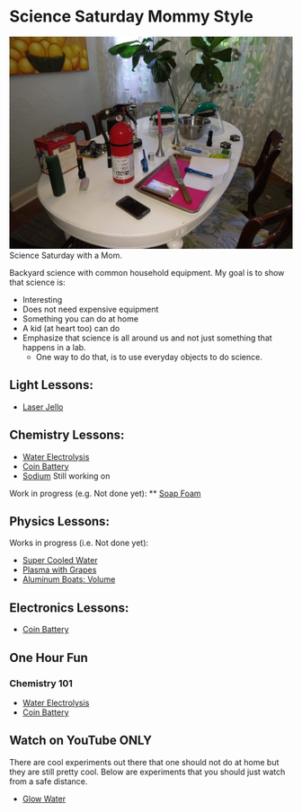 # Science Saturday Mommy Style
![](./images/sciencesat.jpg )
Science Saturday with a Mom.

Backyard science with common household equipment.
My goal is to show that science is:
* Interesting
* Does not need expensive equipment
* Something you can do at home
* A kid (at heart too) can do
* Emphasize that science is all around us and not just something that happens in a lab.  
    * One way to do that, is to use everyday objects to do science.

## Light Lessons:
* [Laser Jello](LaserJello.md)


## Chemistry Lessons:
* [Water Electrolysis](WaterElectrolysis.md)
* [Coin Battery](CoinBattery.md)
* [Sodium](Sodium.md)  Still working on

Work in progress (e.g. Not done yet):
** [Soap Foam](SoapFoam.md)

## Physics Lessons:
Works in progress (i.e. Not done yet):
* [Super Cooled Water](CoolWater.md)
* [Plasma with Grapes](PlasmaGrapes.md)
* [Aluminum Boats: Volume](AlBoats.md)

## Electronics Lessons:
* [Coin Battery](CoinBattery.md)


## One Hour Fun
### Chemistry 101
* [Water Electrolysis](WaterElectrolysis.md)
* [Coin Battery](CoinBattery.md)

## Watch on YouTube ONLY
There are cool experiments out there that one should not do at home but they are still pretty cool.  Below are experiments that you should just watch from a safe distance.
* [Glow Water](GlowWater.md)
